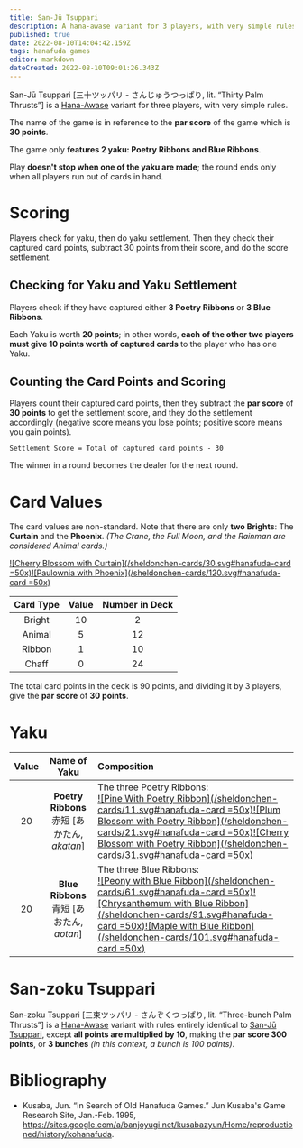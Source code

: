 ```yaml
---
title: San-Jū Tsuppari
description: A hana-awase variant for 3 players, with very simple rules.
published: true
date: 2022-08-10T14:04:42.159Z
tags: hanafuda games
editor: markdown
dateCreated: 2022-08-10T09:01:26.343Z
---
```


San-Jū Tsuppari [三十ツッパリ - さんじゅうつっぱり, lit. “Thirty Palm Thrusts”] is a [Hana-Awase](/en/hanafuda/games/hana-awase) variant for three players, with very simple rules.

The name of the game is in reference to the **par score** of the game which is **30 points**.

The game only **features 2 yaku: Poetry Ribbons and Blue Ribbons**. 

Play **doesn't stop when one of the yaku are made**; the round ends only when all players run out of cards in hand.

# Scoring
Players check for yaku, then do yaku settlement. Then they check their captured card points, subtract 30 points from their score, and do the score settlement.

## Checking for Yaku and Yaku Settlement
Players check if they have captured either **3 Poetry Ribbons** or **3 Blue Ribbons**.

Each Yaku is worth **20 points**; in other words, **each of the other two players must give 10 points worth of captured cards** to the player who has one Yaku.

## Counting the Card Points and Scoring
Players count their captured card points, then they subtract the **par score** of **30 points** to get the settlement score, and they do the settlement accordingly (negative score means you lose points; positive score means you gain points).

`Settlement Score = Total of captured card points - 30`

The winner in a round becomes the dealer for the next round.

# Card Values
The card values are non-standard. Note that there are only **two Brights**: The **Curtain** and the **Phoenix**. *(The Crane, the Full Moon, and the Rainman are considered Animal cards.)*

[![Cherry Blossom with Curtain](/sheldonchen-cards/30.svg#hanafuda-card =50x)](/en/hanafuda/suits/cherry-blossom#flower-viewing-curtain)[![Paulownia with Phoenix](/sheldonchen-cards/120.svg#hanafuda-card =50x)](/en/hanafuda/suits/paulownia#phoenix)

|Card Type|Value|Number in Deck|
|:---:|:---:|:---:|
|Bright|10|2|
|Animal|5|12|
|Ribbon|1|10|
|Chaff|0|24|

The total card points in the deck is 90 points, and dividing it by 3 players, give the **par score** of **30 points**.

# Yaku
|Value|Name of Yaku|Composition|
|:---:|:---:|:---|
|20|**Poetry Ribbons**<br/>赤短 [あかたん, *akatan*]| The three Poetry Ribbons:<br>[![Pine With Poetry Ribbon](/sheldonchen-cards/11.svg#hanafuda-card =50x)](/en/hanafuda/suits/pine#poetry-ribbon)[![Plum Blossom with Poetry Ribbon](/sheldonchen-cards/21.svg#hanafuda-card =50x)](/en/hanafuda/suits/plum-blossom#poetry-ribbon)[![Cherry Blossom with Poetry Ribbon](/sheldonchen-cards/31.svg#hanafuda-card =50x)](/en/hanafuda/suits/cherry-blossom#poetry-ribbon)|
|20|**Blue Ribbons**<br/>青短 [あおたん, *aotan*]|The three Blue Ribbons:<br> [![Peony with Blue Ribbon](/sheldonchen-cards/61.svg#hanafuda-card =50x)](/en/hanafuda/suits/peony#blue-ribbon)[![Chrysanthemum with Blue Ribbon](/sheldonchen-cards/91.svg#hanafuda-card =50x)](/en/hanafuda/suits/chrysanthemum#blue-ribbon)[![Maple with Blue Ribbon](/sheldonchen-cards/101.svg#hanafuda-card =50x)](/en/hanafuda/suits/maple#blue-ribbon)|

# San-zoku Tsuppari
San-zoku Tsuppari [三束ツッパリ - さんぞくつっぱり, lit. “Three-bunch Palm Thrusts”] is a [Hana-Awase](/en/hanafuda/games/hana-awase) variant with rules entirely identical to [San-Jū Tsuppari](/en/hanafuda/games/san-ju-tsuppari), except **all points are multiplied by 10**, making the **par score 300 points**, or **3 bunches** *(in this context, a bunch is 100 points)*.

# Bibliography
- Kusaba, Jun. “In Search of Old Hanafuda Games.” Jun Kusaba's Game Research Site, Jan.-Feb. 1995, https://sites.google.com/a/banjoyugi.net/kusabazyun/Home/reproductioned/history/kohanafuda.